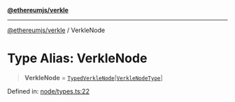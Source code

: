 [**@ethereumjs/verkle**](../README.md)

***

[@ethereumjs/verkle](../README.md) / VerkleNode

# Type Alias: VerkleNode

> **VerkleNode** = [`TypedVerkleNode`](../interfaces/TypedVerkleNode.md)\[[`VerkleNodeType`](VerkleNodeType.md)\]

Defined in: [node/types.ts:22](https://github.com/ethereumjs/ethereumjs-monorepo/blob/master/packages/verkle/src/node/types.ts#L22)
